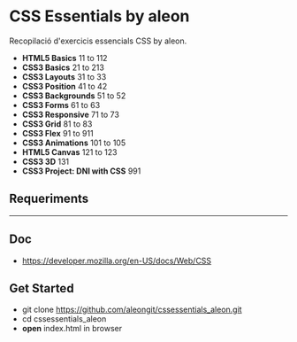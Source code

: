 # CSS Essentials by aleon

Recopilació d'exercicis essencials CSS by aleon.

- **HTML5 Basics** 11 to 112
- **CSS3 Basics** 21 to 213
- **CSS3 Layouts** 31 to 33
- **CSS3 Position** 41 to 42
- **CSS3 Backgrounds** 51 to 52
- **CSS3 Forms** 61 to 63
- **CSS3 Responsive** 71 to 73
- **CSS3 Grid** 81 to 83
- **CSS3 Flex** 91 to 911
- **CSS3 Animations** 101 to 105
- **HTML5 Canvas** 121 to 123
- **CSS3 3D** 131
- **CSS3 Project: DNI with CSS** 991


## Requeriments

***


## Doc
- https://developer.mozilla.org/en-US/docs/Web/CSS



## Get Started
- git clone https://github.com/aleongit/cssessentials_aleon.git
- cd cssessentials_aleon
- **open** index.html in browser

